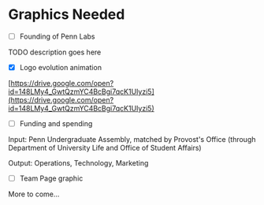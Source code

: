 # Graphics Needed

- [ ]  Founding of Penn Labs

TODO description goes here

- [x]  Logo evolution animation

[https://drive.google.com/open?id=148LMy4_GwtQzmYC4BcBgi7qcK1UIyzi5](https://drive.google.com/open?id=148LMy4_GwtQzmYC4BcBgi7qcK1UIyzi5)

- [ ]  Funding and spending

Input: Penn Undergraduate Assembly, matched by Provost's Office (through Department of University Life and Office of Student Affairs) 

Output: Operations, Technology, Marketing

- [ ]  Team Page graphic

More to come...